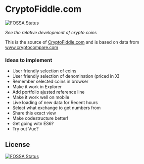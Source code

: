 # CryptoFiddle.com
[![FOSSA Status](https://app.fossa.io/api/projects/git%2Bgithub.com%2Fmathiasrw%2Fcryptofiddle.svg?type=shield)](https://app.fossa.io/projects/git%2Bgithub.com%2Fmathiasrw%2Fcryptofiddle?ref=badge_shield)


_See the relative development of crypto coins_

This is the source of [CryptoFiddle.com](http://CryptoFiddle.com) and is based on data from www.cryptocompare.com



### Ideas to implement

- User friendly selection of coins
- User friendly selection of denomination (priced in X)
- Remember selected coins in browser
- Make it work in Explorer
- Add portfolio ajusted reference line 
- Make it work well on mobile
- Live loading of new data for Recent hours
- Select what exchange to get numbers from
- Share this exact view 
- Make codestructure better!
- Get going witn ES6?
- Try out Vue?


## License
[![FOSSA Status](https://app.fossa.io/api/projects/git%2Bgithub.com%2Fmathiasrw%2Fcryptofiddle.svg?type=large)](https://app.fossa.io/projects/git%2Bgithub.com%2Fmathiasrw%2Fcryptofiddle?ref=badge_large)